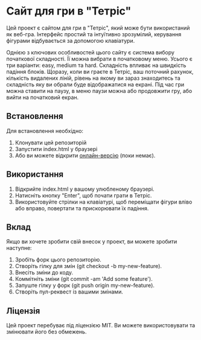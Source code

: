 # Сайт для гри в "Тетріс"

Цей проект є сайтом для гри в "Тетріс", який може бути використаний як веб-гра.
Інтерфейс простий та інтуїтивно зрозумілий, керування фігурами відбувається за допомогою клавіатури.

Однією з ключових особливостей цього сайту є система вибору початкової складності. Її можна вибрати в початковому меню. Усього є три варіанти: easy, medium та hard. Складність впливає на швидкість падіння блоків. Щоразу, коли ви граєте в Тетріс, ваш поточний рахунок, кількість видалених ліній, рівень на якому ви зараз знаходитесь та складність яку ви обрали буде відображатися на екрані. Під час гри можна ставити на паузу, в меню паузи можна або продовжити гру, або вийти на початковий екран.

## Встановлення
Для встановлення необхідно:

1. Клонувати цей репозиторій
2. Запустити index.html у браузері
3. Або ви можете відкрити [онлайн-версію](https://github.com/Artem-Lupaschenko/IPZ-Coursework-) (поки немає).

## Використання
1. Відкрийте index.html у вашому улюбленому браузері.
2. Натисніть кнопку "Enter", щоб почати грати в Тетріс.
3. Використовуйте стрілки на клавіатурі, щоб переміщати фігури вліво або вправо, повертати та прискорювати їх падіння.
## Вклад
Якщо ви хочете зробити свій внесок у проект, ви можете зробити наступне:

1. Зробіть форк цього репозиторію.
2. Створіть гілку для змін (git checkout -b my-new-feature).
3. Внесіть зміни до коду.
4. Коммітніть зміни (git commit -am 'Add some feature').
5. Запуште гілку у форк (git push origin my-new-feature).
6. Створіть пул-реквест із вашими змінами.
## Ліцензія
Цей проект перебуває під ліцензією MIT. Ви можете використовувати та змінювати його без обмежень.